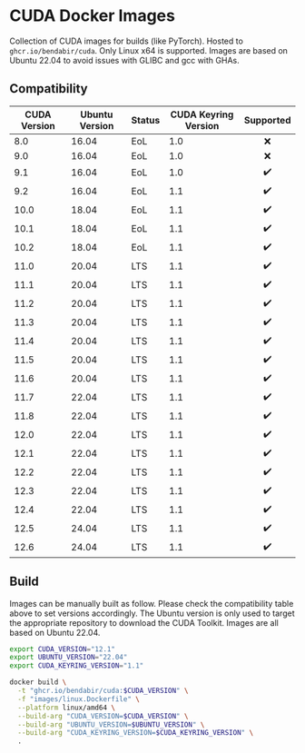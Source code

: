 # CUDA Docker Images

Collection of CUDA images for builds (like PyTorch). Hosted to `ghcr.io/bendabir/cuda`. Only Linux x64 is supported. Images are based on Ubuntu 22.04 to avoid issues with GLIBC and gcc with GHAs.

## Compatibility

| CUDA Version | Ubuntu Version | Status | CUDA Keyring Version | Supported |
| ------------ | -------------- | ------ | -------------------- | :-------: |
| 8.0          | 16.04          | EoL    | 1.0                  |    ❌     |
| 9.0          | 16.04          | EoL    | 1.0                  |    ❌     |
| 9.1          | 16.04          | EoL    | 1.0                  |    ✔️     |
| 9.2          | 16.04          | EoL    | 1.1                  |    ✔️     |
| 10.0         | 18.04          | EoL    | 1.1                  |    ✔️     |
| 10.1         | 18.04          | EoL    | 1.1                  |    ✔️     |
| 10.2         | 18.04          | EoL    | 1.1                  |    ✔️     |
| 11.0         | 20.04          | LTS    | 1.1                  |    ✔️     |
| 11.1         | 20.04          | LTS    | 1.1                  |    ✔️     |
| 11.2         | 20.04          | LTS    | 1.1                  |    ✔️     |
| 11.3         | 20.04          | LTS    | 1.1                  |    ✔️     |
| 11.4         | 20.04          | LTS    | 1.1                  |    ✔️     |
| 11.5         | 20.04          | LTS    | 1.1                  |    ✔️     |
| 11.6         | 20.04          | LTS    | 1.1                  |    ✔️     |
| 11.7         | 22.04          | LTS    | 1.1                  |    ✔️     |
| 11.8         | 22.04          | LTS    | 1.1                  |    ✔️     |
| 12.0         | 22.04          | LTS    | 1.1                  |    ✔️     |
| 12.1         | 22.04          | LTS    | 1.1                  |    ✔️     |
| 12.2         | 22.04          | LTS    | 1.1                  |    ✔️     |
| 12.3         | 22.04          | LTS    | 1.1                  |    ✔️     |
| 12.4         | 22.04          | LTS    | 1.1                  |    ✔️     |
| 12.5         | 24.04          | LTS    | 1.1                  |    ✔️     |
| 12.6         | 24.04          | LTS    | 1.1                  |    ✔️     |

## Build

Images can be manually built as follow. Please check the compatibility table above to set versions accordingly.
The Ubuntu version is only used to target the appropriate repository to download the CUDA Toolkit. Images are all based on Ubuntu 22.04.

```bash
export CUDA_VERSION="12.1"
export UBUNTU_VERSION="22.04"
export CUDA_KEYRING_VERSION="1.1"

docker build \
  -t "ghcr.io/bendabir/cuda:$CUDA_VERSION" \
  -f "images/linux.Dockerfile" \
  --platform linux/amd64 \
  --build-arg "CUDA_VERSION=$CUDA_VERSION" \
  --build-arg "UBUNTU_VERSION=$UBUNTU_VERSION" \
  --build-arg "CUDA_KEYRING_VERSION=$CUDA_KEYRING_VERSION" \
  .
```
